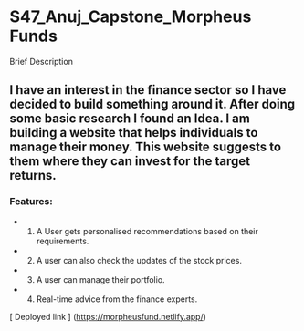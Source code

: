 # S47_Anuj_Capstone_Morpheus Funds
Brief Description

## I have an interest in the finance sector so I have decided to build something around it. After doing some basic research I found an Idea. I am building a website that helps individuals to manage their money. This website suggests to them where they can invest for the target returns. 


### Features:
- 1. A User gets personalised recommendations based on their requirements.

- 2. A user can also check the updates of the stock prices.

- 3. A user can manage their portfolio.

- 4. Real-time advice from the finance experts.


[ Deployed link ] (https://morpheusfund.netlify.app/)
